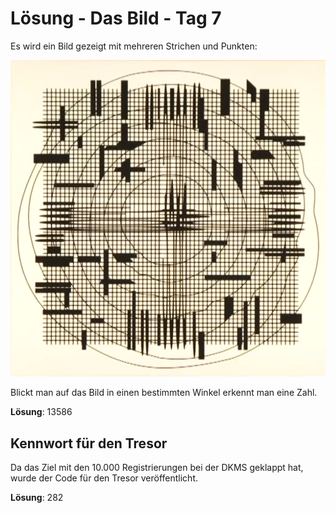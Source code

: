 # Lösung - Das Bild - Tag 7

Es wird ein Bild gezeigt mit mehreren Strichen und Punkten:

![Bild](Bild.png)

Blickt man auf das Bild in einen bestimmten Winkel erkennt man eine Zahl.

**Lösung**: 13586

## Kennwort für den Tresor

Da das Ziel mit den 10.000 Registrierungen bei der DKMS geklappt hat, wurde der Code für den Tresor veröffentlicht.

**Lösung**: 282